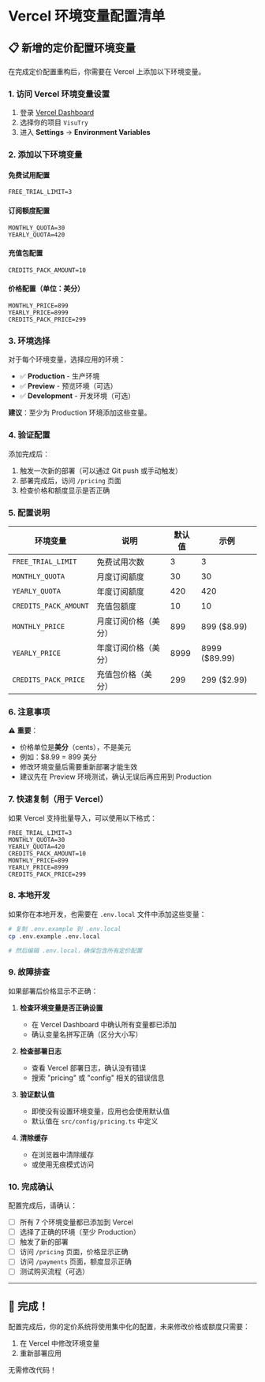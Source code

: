 # Vercel 环境变量配置清单

## 📋 新增的定价配置环境变量

在完成定价配置重构后，你需要在 Vercel 上添加以下环境变量。

### 1. 访问 Vercel 环境变量设置

1. 登录 [Vercel Dashboard](https://vercel.com/dashboard)
2. 选择你的项目 `VisuTry`
3. 进入 **Settings** → **Environment Variables**

### 2. 添加以下环境变量

#### 免费试用配置
```
FREE_TRIAL_LIMIT=3
```

#### 订阅额度配置
```
MONTHLY_QUOTA=30
YEARLY_QUOTA=420
```

#### 充值包配置
```
CREDITS_PACK_AMOUNT=10
```

#### 价格配置（单位：美分）
```
MONTHLY_PRICE=899
YEARLY_PRICE=8999
CREDITS_PACK_PRICE=299
```

### 3. 环境选择

对于每个环境变量，选择应用的环境：
- ✅ **Production** - 生产环境
- ✅ **Preview** - 预览环境（可选）
- ✅ **Development** - 开发环境（可选）

**建议**：至少为 Production 环境添加这些变量。

### 4. 验证配置

添加完成后：
1. 触发一次新的部署（可以通过 Git push 或手动触发）
2. 部署完成后，访问 `/pricing` 页面
3. 检查价格和额度显示是否正确

### 5. 配置说明

| 环境变量 | 说明 | 默认值 | 示例 |
|---------|------|--------|------|
| `FREE_TRIAL_LIMIT` | 免费试用次数 | 3 | 3 |
| `MONTHLY_QUOTA` | 月度订阅额度 | 30 | 30 |
| `YEARLY_QUOTA` | 年度订阅额度 | 420 | 420 |
| `CREDITS_PACK_AMOUNT` | 充值包额度 | 10 | 10 |
| `MONTHLY_PRICE` | 月度订阅价格（美分） | 899 | 899 ($8.99) |
| `YEARLY_PRICE` | 年度订阅价格（美分） | 8999 | 8999 ($89.99) |
| `CREDITS_PACK_PRICE` | 充值包价格（美分） | 299 | 299 ($2.99) |

### 6. 注意事项

⚠️ **重要**：
- 价格单位是**美分**（cents），不是美元
- 例如：$8.99 = 899 美分
- 修改环境变量后需要重新部署才能生效
- 建议先在 Preview 环境测试，确认无误后再应用到 Production

### 7. 快速复制（用于 Vercel）

如果 Vercel 支持批量导入，可以使用以下格式：

```env
FREE_TRIAL_LIMIT=3
MONTHLY_QUOTA=30
YEARLY_QUOTA=420
CREDITS_PACK_AMOUNT=10
MONTHLY_PRICE=899
YEARLY_PRICE=8999
CREDITS_PACK_PRICE=299
```

### 8. 本地开发

如果你在本地开发，也需要在 `.env.local` 文件中添加这些变量：

```bash
# 复制 .env.example 到 .env.local
cp .env.example .env.local

# 然后编辑 .env.local，确保包含所有定价配置
```

### 9. 故障排查

如果部署后价格显示不正确：

1. **检查环境变量是否正确设置**
   - 在 Vercel Dashboard 中确认所有变量都已添加
   - 确认变量名拼写正确（区分大小写）

2. **检查部署日志**
   - 查看 Vercel 部署日志，确认没有错误
   - 搜索 "pricing" 或 "config" 相关的错误信息

3. **验证默认值**
   - 即使没有设置环境变量，应用也会使用默认值
   - 默认值在 `src/config/pricing.ts` 中定义

4. **清除缓存**
   - 在浏览器中清除缓存
   - 或使用无痕模式访问

### 10. 完成确认

配置完成后，请确认：
- [ ] 所有 7 个环境变量都已添加到 Vercel
- [ ] 选择了正确的环境（至少 Production）
- [ ] 触发了新的部署
- [ ] 访问 `/pricing` 页面，价格显示正确
- [ ] 访问 `/payments` 页面，额度显示正确
- [ ] 测试购买流程（可选）

---

## 🎉 完成！

配置完成后，你的定价系统将使用集中化的配置，未来修改价格或额度只需要：
1. 在 Vercel 中修改环境变量
2. 重新部署应用

无需修改代码！

